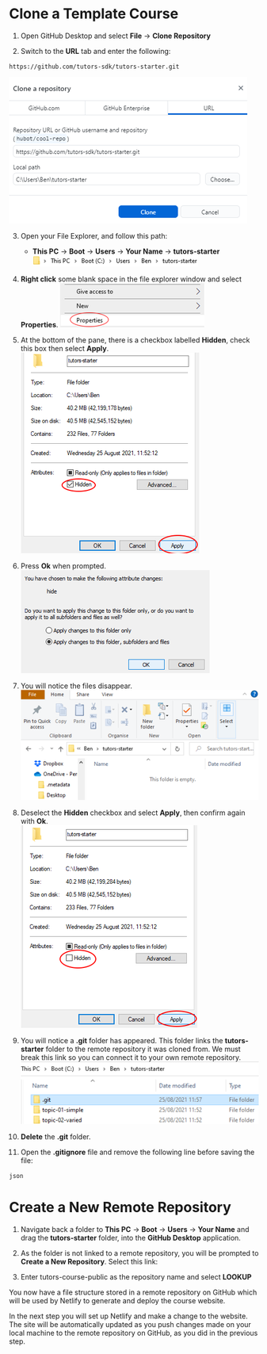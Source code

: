 # Clone a Template Course

1. Open GitHub Desktop and select **File** -> **Clone Repository**

2. Switch to the **URL** tab and enter the following:

~~~
https://github.com/tutors-sdk/tutors-starter.git
~~~

![Clone Repo](img/2-cloned.png)

3. Open your File Explorer, and follow this path:

    - **This PC** -> **Boot** -> **Users** -> **Your Name** -> **tutors-starter**
![Path to tutors-starter](img/3-path.png)

4. **Right click** some blank space in the file explorer window and select **Properties**.
    ![Properties](img/4-prop.png)
5. At the bottom of the pane, there is a checkbox labelled **Hidden**, check this box then select **Apply**.    
    ![Hide Files](img/5-hide.png)
6. Press **Ok** when prompted.     
    ![Confirm](img/6-hide.png)
7. You will notice the files disappear.    
    ![Hidden Files](img/7-hidden.png)
8. Deselect the **Hidden** checkbox and select **Apply**, then confirm again with **Ok**.     
    ![Show Files](img/8-show.png)


9. You will notice a **.git** folder has appeared. This folder links the **tutors-starter** folder to the remote repository it was cloned from. We must break this link so you can connect it to your own remote repository.
    ![.git Folder](img/10-git.png)

10. **Delete** the **.git** folder. 

11. Open the **.gitignore** file and remove the following line before saving the file:

~~~
json
~~~ 


# Create a New Remote Repository

1. Navigate back a folder to **This PC** -> **Boot** -> **Users** -> **Your Name** and drag the **tutors-starter** folder, into the **GitHub Desktop** application.

2. As the folder is not linked to a remote repository, you will be prompted to **Create a New Repository**. Select this link:

3. Enter tutors-course-public as the repository name and select **LOOKUP**

You now have a file structure stored in a remote repository on GitHub which will be used by Netlify to generate and deploy the course website. 

In the next step you will set up Netlify and make a change to the website. The site will be automatically updated as you push changes made on your local machine to the remote repository on GitHub, as you did in the previous step.